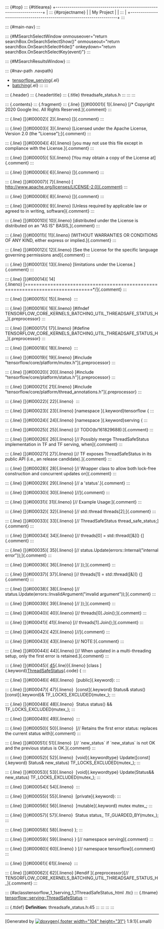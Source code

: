 ::: {#top}
::: {#titlearea}
+-----------------------------------------------------------------------+
| ::: {#projectname}                                                    |
| My Project                                                            |
| :::                                                                   |
+-----------------------------------------------------------------------+
:::

::: {#main-nav}
:::

::: {#MSearchSelectWindow onmouseover="return searchBox.OnSearchSelectShow()" onmouseout="return searchBox.OnSearchSelectHide()" onkeydown="return searchBox.OnSearchSelectKey(event)"}
:::

::: {#MSearchResultsWindow}
:::

::: {#nav-path .navpath}
-   [tensorflow\_serving](dir_bbc8937306723ff096d79d77f4a73363.html){.el}
-   [batching](dir_02baa623061b1c8249c9d45b41261099.html){.el}
:::
:::

::: {.header}
::: {.headertitle}
::: {.title}
threadsafe\_status.h
:::
:::
:::

::: {.contents}
::: {.fragment}
::: {.line}
[]{#l00001}[ 1]{.lineno} [/\* Copyright 2020 Google Inc. All Rights
Reserved.]{.comment}
:::

::: {.line}
[]{#l00002}[ 2]{.lineno} []{.comment}
:::

::: {.line}
[]{#l00003}[ 3]{.lineno} [Licensed under the Apache License, Version 2.0
(the \"License\");]{.comment}
:::

::: {.line}
[]{#l00004}[ 4]{.lineno} [you may not use this file except in compliance
with the License.]{.comment}
:::

::: {.line}
[]{#l00005}[ 5]{.lineno} [You may obtain a copy of the License
at]{.comment}
:::

::: {.line}
[]{#l00006}[ 6]{.lineno} []{.comment}
:::

::: {.line}
[]{#l00007}[ 7]{.lineno} [
http://www.apache.org/licenses/LICENSE-2.0]{.comment}
:::

::: {.line}
[]{#l00008}[ 8]{.lineno} []{.comment}
:::

::: {.line}
[]{#l00009}[ 9]{.lineno} [Unless required by applicable law or agreed to
in writing, software]{.comment}
:::

::: {.line}
[]{#l00010}[ 10]{.lineno} [distributed under the License is distributed
on an \"AS IS\" BASIS,]{.comment}
:::

::: {.line}
[]{#l00011}[ 11]{.lineno} [WITHOUT WARRANTIES OR CONDITIONS OF ANY KIND,
either express or implied.]{.comment}
:::

::: {.line}
[]{#l00012}[ 12]{.lineno} [See the License for the specific language
governing permissions and]{.comment}
:::

::: {.line}
[]{#l00013}[ 13]{.lineno} [limitations under the License.]{.comment}
:::

::: {.line}
[]{#l00014}[
14]{.lineno} [==============================================================================\*/]{.comment}
:::

::: {.line}
[]{#l00015}[ 15]{.lineno} 
:::

::: {.line}
[]{#l00016}[ 16]{.lineno} [\#ifndef
TENSORFLOW\_CORE\_KERNELS\_BATCHING\_UTIL\_THREADSAFE\_STATUS\_H\_]{.preprocessor}
:::

::: {.line}
[]{#l00017}[ 17]{.lineno} [\#define
TENSORFLOW\_CORE\_KERNELS\_BATCHING\_UTIL\_THREADSAFE\_STATUS\_H\_]{.preprocessor}
:::

::: {.line}
[]{#l00018}[ 18]{.lineno} 
:::

::: {.line}
[]{#l00019}[ 19]{.lineno} [\#include
\"tensorflow/core/platform/mutex.h\"]{.preprocessor}
:::

::: {.line}
[]{#l00020}[ 20]{.lineno} [\#include
\"tensorflow/core/platform/status.h\"]{.preprocessor}
:::

::: {.line}
[]{#l00021}[ 21]{.lineno} [\#include
\"tensorflow/core/platform/thread\_annotations.h\"]{.preprocessor}
:::

::: {.line}
[]{#l00022}[ 22]{.lineno} 
:::

::: {.line}
[]{#l00023}[ 23]{.lineno} [namespace ]{.keyword}tensorflow {
:::

::: {.line}
[]{#l00024}[ 24]{.lineno} [namespace ]{.keyword}serving {
:::

::: {.line}
[]{#l00025}[ 25]{.lineno} [// TODO(b/161829688):]{.comment}
:::

::: {.line}
[]{#l00026}[ 26]{.lineno} [// Possibly merge ThreadSafeStatus
implementation in TF and TF serving, when]{.comment}
:::

::: {.line}
[]{#l00027}[ 27]{.lineno} [// TF exposes ThreadSafeStatus in its public
API (i.e., an release candidate).]{.comment}
:::

::: {.line}
[]{#l00028}[ 28]{.lineno} [// Wrapper class to allow both lock-free
construction and concurrent updates on]{.comment}
:::

::: {.line}
[]{#l00029}[ 29]{.lineno} [// a \'status\'.]{.comment}
:::

::: {.line}
[]{#l00030}[ 30]{.lineno} [//]{.comment}
:::

::: {.line}
[]{#l00031}[ 31]{.lineno} [// Example Usage:]{.comment}
:::

::: {.line}
[]{#l00032}[ 32]{.lineno} [// std::thread threads\[2\];]{.comment}
:::

::: {.line}
[]{#l00033}[ 33]{.lineno} [// ThreadSafeStatus
thread\_safe\_status;]{.comment}
:::

::: {.line}
[]{#l00034}[ 34]{.lineno} [// threads\[0\] = std::thread(\[&\]()
{]{.comment}
:::

::: {.line}
[]{#l00035}[ 35]{.lineno} [// status.Update(errors::Internal(\"internal
error\"));]{.comment}
:::

::: {.line}
[]{#l00036}[ 36]{.lineno} [// });]{.comment}
:::

::: {.line}
[]{#l00037}[ 37]{.lineno} [// threads\[1\] = std::thread(\[&\]()
{]{.comment}
:::

::: {.line}
[]{#l00038}[ 38]{.lineno} [//
status.Update(errors::InvalidArgument(\"invalid argument\"));]{.comment}
:::

::: {.line}
[]{#l00039}[ 39]{.lineno} [// });]{.comment}
:::

::: {.line}
[]{#l00040}[ 40]{.lineno} [// threads\[0\].Join();]{.comment}
:::

::: {.line}
[]{#l00041}[ 41]{.lineno} [// threads\[1\].Join();]{.comment}
:::

::: {.line}
[]{#l00042}[ 42]{.lineno} [//]{.comment}
:::

::: {.line}
[]{#l00043}[ 43]{.lineno} [// NOTE:]{.comment}
:::

::: {.line}
[]{#l00044}[ 44]{.lineno} [// When updated in a multi-threading setup,
only the first error is retained.]{.comment}
:::

::: {.line}
[]{#l00045}[
[45](classtensorflow_1_1serving_1_1ThreadSafeStatus.html){.line}]{.lineno} [class
]{.keyword}[ThreadSafeStatus](classtensorflow_1_1serving_1_1ThreadSafeStatus.html){.code}
{
:::

::: {.line}
[]{#l00046}[ 46]{.lineno}  [public]{.keyword}:
:::

::: {.line}
[]{#l00047}[ 47]{.lineno}  [const]{.keyword} Status& status()
[const]{.keyword}& TF\_LOCKS\_EXCLUDED(mutex\_);
:::

::: {.line}
[]{#l00048}[ 48]{.lineno}  Status status() &&
TF\_LOCKS\_EXCLUDED(mutex\_);
:::

::: {.line}
[]{#l00049}[ 49]{.lineno} 
:::

::: {.line}
[]{#l00050}[ 50]{.lineno}  [// Retains the first error status: replaces
the current status with]{.comment}
:::

::: {.line}
[]{#l00051}[ 51]{.lineno}  [// \`new\_status\` if \`new\_status\` is not
OK and the previous status is OK.]{.comment}
:::

::: {.line}
[]{#l00052}[ 52]{.lineno}  [void]{.keywordtype} Update([const]{.keyword}
Status& new\_status) TF\_LOCKS\_EXCLUDED(mutex\_);
:::

::: {.line}
[]{#l00053}[ 53]{.lineno}  [void]{.keywordtype} Update(Status&&
new\_status) TF\_LOCKS\_EXCLUDED(mutex\_);
:::

::: {.line}
[]{#l00054}[ 54]{.lineno} 
:::

::: {.line}
[]{#l00055}[ 55]{.lineno}  [private]{.keyword}:
:::

::: {.line}
[]{#l00056}[ 56]{.lineno}  [mutable]{.keyword} mutex mutex\_;
:::

::: {.line}
[]{#l00057}[ 57]{.lineno}  Status status\_ TF\_GUARDED\_BY(mutex\_);
:::

::: {.line}
[]{#l00058}[ 58]{.lineno} };
:::

::: {.line}
[]{#l00059}[ 59]{.lineno} } [// namespace serving]{.comment}
:::

::: {.line}
[]{#l00060}[ 60]{.lineno} } [// namespace tensorflow]{.comment}
:::

::: {.line}
[]{#l00061}[ 61]{.lineno} 
:::

::: {.line}
[]{#l00062}[ 62]{.lineno} [\#endif ]{.preprocessor}[//
TENSORFLOW\_CORE\_KERNELS\_BATCHING\_UTIL\_THREADSAFE\_STATUS\_H\_]{.comment}
:::

::: {#aclasstensorflow_1_1serving_1_1ThreadSafeStatus_html .ttc}
::: {.ttname}
[tensorflow::serving::ThreadSafeStatus](classtensorflow_1_1serving_1_1ThreadSafeStatus.html)
:::

::: {.ttdef}
**Definition:** threadsafe\_status.h:45
:::
:::
:::
:::

------------------------------------------------------------------------

[Generated by [![doxygen](doxygen.svg){.footer width="104"
height="31"}](https://www.doxygen.org/index.html) 1.9.1]{.small}
